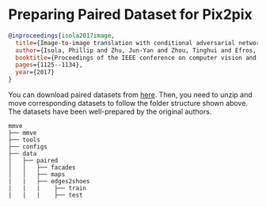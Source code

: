 # Preparing Paired Dataset for Pix2pix

<!-- [DATASET] -->

```bibtex
@inproceedings{isola2017image,
  title={Image-to-image translation with conditional adversarial networks},
  author={Isola, Phillip and Zhu, Jun-Yan and Zhou, Tinghui and Efros, Alexei A},
  booktitle={Proceedings of the IEEE conference on computer vision and pattern recognition},
  pages={1125--1134},
  year={2017}
}
```

You can download paired datasets from [here](http://efrosgans.eecs.berkeley.edu/pix2pix/datasets/).
Then, you need to unzip and move corresponding datasets to follow the folder structure shown above. The datasets have been well-prepared by the original authors.

```text
mmve
├── mmve
├── tools
├── configs
├── data
│   ├── paired
│   │   ├── facades
│   │   ├── maps
|   |   ├── edges2shoes
|   |   |    ├── train
|   |   |    ├── test
```
